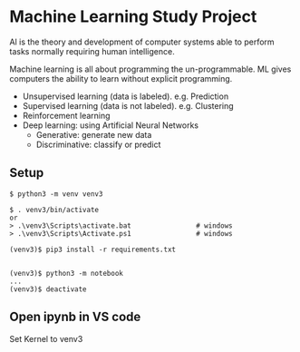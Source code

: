 # Machine Learning Study Project
Al is the theory and development of computer systems able to perform tasks normally requiring human intelligence.

Machine learning is all about programming the un-programmable. ML gives computers the ability to learn without explicit programming.
- Unsupervised learning (data is labeled). e.g. Prediction
- Supervised learning (data is not labeled). e.g. Clustering
- Reinforcement learning
- Deep learning: using Artificial Neural Networks
    - Generative: generate new data
    - Discriminative: classify or predict



## Setup
```
$ python3 -m venv venv3

$ . venv3/bin/activate
or
> .\venv3\Scripts\activate.bat                # windows
> .\venv3\Scripts\Activate.ps1                # windows

(venv3)$ pip3 install -r requirements.txt


(venv3)$ python3 -m notebook
...
(venv3)$ deactivate
```

## Open ipynb in VS code
Set Kernel to venv3

